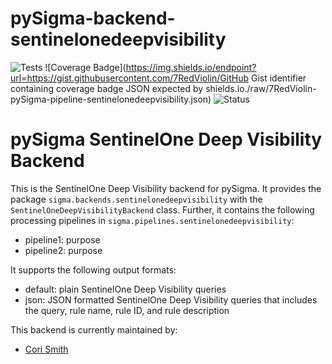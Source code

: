 # pySigma-backend-sentinelonedeepvisibility

![Tests](https://github.com/7RedViolin/pySigma-pipeline-sentinelonedeepvisibility/actions/workflows/test.yml/badge.svg)
![Coverage Badge](https://img.shields.io/endpoint?url=https://gist.githubusercontent.com/7RedViolin/GitHub Gist identifier containing coverage badge JSON expected by shields.io./raw/7RedViolin-pySigma-pipeline-sentinelonedeepvisibility.json)
![Status](https://img.shields.io/badge/Status-pre--release-orange)

# pySigma SentinelOne Deep Visibility Backend

This is the SentinelOne Deep Visibility backend for pySigma. It provides the package `sigma.backends.sentinelonedeepvisibility` with the `SentinelOneDeepVisibilityBackend` class.
Further, it contains the following processing pipelines in `sigma.pipelines.sentinelonedeepvisibility`:

* pipeline1: purpose
* pipeline2: purpose

It supports the following output formats:

* default: plain SentinelOne Deep Visibility queries
* json: JSON formatted SentinelOne Deep Visibility queries that includes the query, rule name, rule ID, and rule description

This backend is currently maintained by:

* [Cori Smith](https://github.com/7RedViolin/)